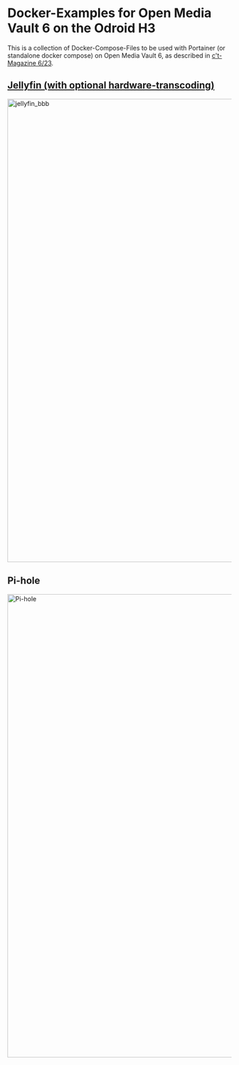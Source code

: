 # Docker-Examples for Open Media Vault 6 on the Odroid H3

This is a collection of Docker-Compose-Files to be used with Portainer (or standalone docker compose) on Open Media Vault 6, as described in [c't-Magazine 6/23](https://www.heise.de/select/ct/2023/6/2300507392196372929). 

## [Jellyfin (with optional hardware-transcoding)](https://github.com/ndi-ct/omv-examples/tree/main/jellyfin)

<img width="1042" alt="jellyfin_bbb" src="https://user-images.githubusercontent.com/78471292/220925354-df113c6c-df98-47c4-b97b-346c4f546cd7.png">

## Pi-hole

<img width="1042" alt="Pi-hole" src="https://user-images.githubusercontent.com/78471292/220925415-46bf364a-c22b-4ef3-aec3-0b9a77d552c3.png">

